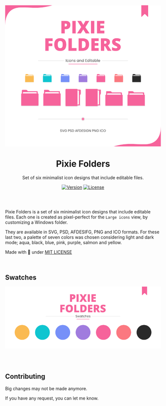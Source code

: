 </br>
<p align="center"><a href="#"><img src="cursor/Preview.png" align="center" alt="Q'zero Cursor"/></a></p>
<h1 align="center">Pixie Folders</h1>
<p align="center">Set of six minimalist icon designs that include editable files.</p>
<p align="center">
<a href="https://github.com/genesistoxical/qzero-cursor/releases/tag/1.0"><img alt="Version" src="https://img.shields.io/badge/Version-1.0-f6639b?style=flat-square&labelColor=343B45"/></a>
<a href="LICENSE"><img alt="License" src="https://img.shields.io/github/license/genesistoxical/qzero-cursor?color=f6639b&label=License&style=flat-square&labelColor=343B45"/></a>
</p>
</br>

</br>

Pixie Folders is a set of six minimalist icon designs that include editable files. Each one is created as pixel-perfect for the `Large icons` view, by customizing a Windows folder.

They are available in SVG, PSD, AFDESIFG, PNG and ICO formats. For these last two, a palette of seven colors was chosen considering light and dark mode; aqua, black, blue, pink, purple, salmon and yellow.

Made with 🩷 under [MIT LICENSE](LICENSE)
</br>

</br>

## Swatches
<p align="center"><a href="#"><img src="cursor/Swatches.png" align="center" alt="Q'zero Cursor"/></a></p>
</br>

</br>

## Contributing
Big changes may not be made anymore.

If you have any request, you can let me know.
